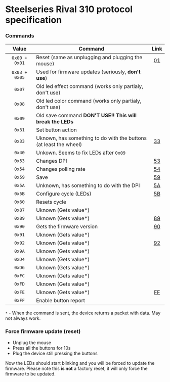 # Steelseries Rival 310 protocol specification

### Commands

Value | Command | Link
:---: | --- | :---:
`0x00 + 0x01` | Reset (same as unplugging and plugging the mouse) | [01](https://github.com/FFY00/rival310-re/blob/master/01.md)
`0x03 + 0x05` | Used for firmware updates (seriously, **don't use**) |
`0x07` | Old led effect command (works only partialy, don't use) |
`0x08` | Old led color command (works only partialy, don't use) |
`0x09` | Old save command **DON'T USE!! This will break the LEDs** |
`0x31` | Set button action |
`0x33` | Uknown, has something to do with the buttons (at least the wheel) | [33](https://github.com/FFY00/rival310-re/blob/master/33.md)
`0x40` | Unkown. Seems to fix LEDs after `0x09` |
`0x53` | Changes DPI | [53](https://github.com/FFY00/rival310-re/blob/master/53.md)
`0x54` | Changes polling rate | [54](https://github.com/FFY00/rival310-re/blob/master/54.md)
`0x59` | Save | [59](https://github.com/FFY00/rival310-re/blob/master/59.md)
`0x5A` | Unknown, has something to do with the DPI | [5A](https://github.com/FFY00/rival310-re/blob/master/5A.md)
`0x5B` | Configure cycle (LEDs) | [5B](https://github.com/FFY00/rival310-re/blob/master/5B.md)
`0x60` | Resets cycle |
`0x87` | Uknown (Gets value*) |
`0x89` | Uknown (Gets value*) | [89](https://github.com/FFY00/rival310-re/blob/master/89.md)
`0x90` | Gets the firmware version | [90](https://github.com/FFY00/rival310-re/blob/master/90.md)
`0x91` | Uknown (Gets value*) |
`0x92` | Uknown (Gets value*) | [92](https://github.com/FFY00/rival310-re/blob/master/92.md)
`0x9A` | Uknown (Gets value*) |
`0xD4` | Uknown (Gets value*) |
`0xD6` | Uknown (Gets value*) |
`0xFC` | Uknown (Gets value*) |
`0xFD` | Uknown (Gets value*) |
`0xFE` | Uknown (Gets value*) | [FF](https://github.com/FFY00/rival310-re/blob/master/FE.md)
`0xFF` | Enable button report |

`*` - When the command is sent, the device returns a packet with data. May not always work.

### Force firmware update (reset)
  * Unplug the mouse
  * Press all the buttons for 10s
  * Plug the device still pressing the buttons

Now the LEDs should start blinking and you will be forced to update the firmware. Please note this **is not** a factory reset, it will only force the firmware to be updated.
